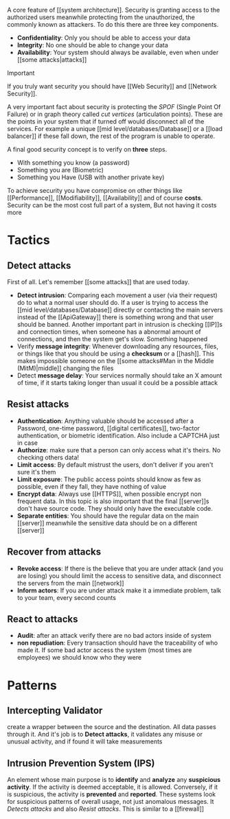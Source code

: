 A core feature of [[system architecture]]. Security is granting access to the authorized users meanwhile protecting from the unauthorized, the commonly known as attackers. To do this there are three key components. 
- **Confidentiality**: Only you should be able to access your data
- **Integrity**: No one should be able to change your data
- **Availability**: Your system should always be available, even when under [[some attacks|attacks]] 

>[!important]
If you truly want security you should have [[Web Security]] and [[Network Security]].


A very important fact about security is protecting the *SPOF* (Single Point Of Failure) or in graph theory called *cut vertices* (articulation points). These are the points in your system that if turned off would disconnect all of the services. For example a unique [[mid level/databases/Database]] or a [[load balancer]] if these fall down, the rest of the program is unable to operate. 

A final good security concept is to verify on **three** steps.
- With something you know (a password)
- Something you are (Biometric)
- Something you Have (USB with another private key)

To achieve security you have compromise on other things like [[Performance]], [[Modifiability]], [[Availability]] and of course **costs**. Security can be the most cost full part of a system, But not having it costs more

# Tactics

## Detect attacks
First of all. Let's remember [[some attacks]] that are used today.

- **Detect intrusion**: Comparing each movement a user (via their request) do to what a normal user should do. If a user is trying to access the [[mid level/databases/Database]] directly or contacting the main servers instead of the [[ApiGateway]] there is something wrong and that user should be banned.
	Another important part in intrusion is checking [[IP]]s and connection times, when someone has a abnormal amount of connections, and then the system get's slow. Something happened
- Verify **message integrity**: Whenever downloading any resources, files, or things like that you should be using a **checksum** or a [[hash]]. This makes impossible someone on the [[some attacks#Man in the Middle (MitM)|middle]] changing the files
- Detect **message delay**: Your services normally should take an X amount of time, if it starts taking longer than usual it could be a possible attack

## Resist attacks
- **Authentication**: Anything valuable should be accessed after a Password, one-time password, [[digital certificates]], two-factor authentication, or biometric identification. Also include a CAPTCHA just in case
- **Authorize**: make sure that a person can only access what it's theirs. No checking others data!
- **Limit access**: By default mistrust the users, don't deliver if you aren't sure it's them
- **Limit exposure**: The public access points should know as few as possible, even if they fall, they have nothing of value
- **Encrypt data**: Always use [[HTTPS]], when possible encrypt non frequent data. In this topic is also important that the final [[server]]s don't have source code. They should only have the executable code.
- **Separate entities**: You should have the regular data on the main [[server]] meanwhile the sensitive data should be on a different [[server]]
## Recover from attacks
- **Revoke access**: If there is the believe that you are under attack (and you are losing) you should limit the access to sensitive data, and disconnect the servers from the main [[network]]
- **Inform actors**: If you are under attack make it a immediate problem, talk to your team, every second counts
## React to attacks
- **Audit**: after an attack verify there are no bad actors inside of system
- **non repudiation**: Every transaction should have the traceability of who made it. If some bad actor access the system (most times are employees) we should know who they were 
# Patterns

## Intercepting Validator

create a wrapper between the source and the destination. All data passes through it. And it's job is to **Detect attacks**, it validates any misuse or unusual activity, and if found it will take measurements

## Intrusion Prevention System (IPS)

An element whose main purpose is to **identify** and **analyze** any **suspicious activity**. If the activity is deemed acceptable, it is allowed. Conversely, if it is suspicious, the activity is **prevented** and **reported**. These systems look for suspicious patterns of overall usage, not just anomalous messages. It *Detects attacks* and also *Resist attacks*. This is similar to a [[firewall]]

